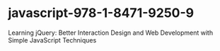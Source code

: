 # javascript-978-1-8471-9250-9
Learning jQuery: Better Interaction Design and Web Development with Simple JavaScript Techniques
